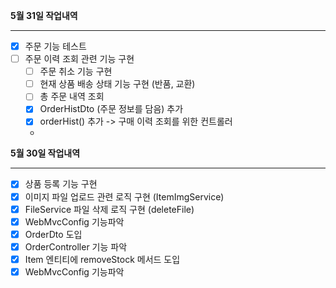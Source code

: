 **5월 31일 작업내역**

---

- [x] 주문 기능 테스트
- [ ] 주문 이력 조회 관련 기능 구현
  - [ ] 주문 취소 기능 구현
  - [ ] 현재 상품 배송 상태 기능 구현 (반품, 교환)
  - [ ] 총 주문 내역 조회
  - [x] OrderHistDto (주문 정보를 담음) 추가
  - [x] orderHist() 추가 -> 구매 이력 조회를 위한 컨트롤러
  - 
**5월 30일 작업내역**

---

- [x] 상품 등록 기능 구현
- [x] 이미지 파일 업로드 관련 로직 구현 (ItemImgService)
- [x] FileService 파일 삭제 로직 구현 (deleteFile)
- [x] WebMvcConfig 기능파악
- [x] OrderDto 도입
- [x] OrderController 기능 파악
- [x] Item 엔티티에 removeStock 메서드 도입
- [x] WebMvcConfig 기능파악